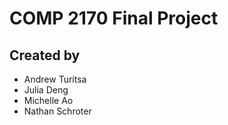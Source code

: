 # COMP 2170 Final Project       

## Created by
- Andrew Turitsa
- Julia Deng
- Michelle Ao
- Nathan Schroter
